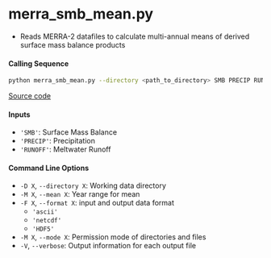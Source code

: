 merra_smb_mean.py
=================

- Reads MERRA-2 datafiles to calculate multi-annual means of derived surface mass balance products

#### Calling Sequence
```bash
python merra_smb_mean.py --directory <path_to_directory> SMB PRECIP RUNOFF
```
[Source code](https://github.com/tsutterley/model-harmonics/blob/main/SMB/merra_smb_mean.py)

#### Inputs
- `'SMB'`: Surface Mass Balance
- `'PRECIP'`: Precipitation
- `'RUNOFF'`: Meltwater Runoff

#### Command Line Options
- `-D X`, `--directory X`: Working data directory
- `-M X`, `--mean X`: Year range for mean
- `-F X`, `--format X`: input and output data format
    * `'ascii'`
    * `'netcdf'`
    * `'HDF5'`
- `-M X`, `--mode X`: Permission mode of directories and files
- `-V`, `--verbose`: Output information for each output file
